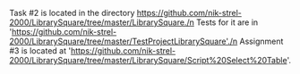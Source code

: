 Task #2 is located in the directory https://github.com/nik-strel-2000/LibrarySquare/tree/master/LibrarySquare./n
Tests for it are in 'https://github.com/nik-strel-2000/LibrarySquare/tree/master/TestProjectLibrarySquare'./n
Assignment #3 is located at 'https://github.com/nik-strel-2000/LibrarySquare/tree/master/LibrarySquare/Script%20Select%20Table'.
